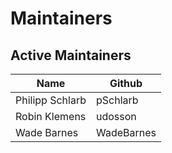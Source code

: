 # Maintainers

## Active Maintainers

<!-- Please keep this sorted alphabetically by github -->

| Name             | Github           |
| ---------------- | ---------------- |
| Philipp Schlarb | pSchlarb |
| Robin Klemens | udosson |
| Wade Barnes | WadeBarnes |

